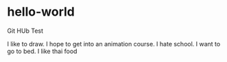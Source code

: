 # hello-world
Git HUb Test


I like to draw.
I hope to get into an animation course.
I hate school.
I want to go to bed. 
I like thai food
